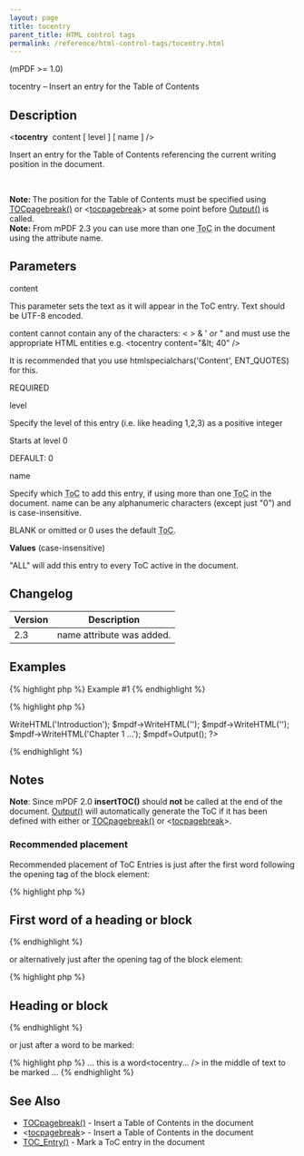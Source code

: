 ```yaml
---
layout: page
title: tocentry
parent_title: HTML control tags
permalink: /reference/html-control-tags/tocentry.html
---
```


<div id="bpmbook" class="bpmbook" style="direction:ltr;">
<div class="topic_user_field">
<div id="U0">
<p>(mPDF &gt;= 1.0)</p>
<p>tocentry – Insert an entry for the Table of Contents</p>
<h2>Description</h2>

<div class="alert alert-info" role="alert">&lt;<b>tocentry</b>&nbsp; <span class="parameter">content</span> [ <span class="parameter">level</span> ] [ <span class="parameter">name</span> ] /&gt;</div>
<p>Insert an entry for the Table of Contents referencing the current writing position in the document.</p>
<p>&nbsp;</p>

<div class="alert alert-info" role="alert"><b>Note: </b>The position for the Table of Contents must be specified using <a href="/reference/mpdf-functions/tocpagebreak.html">TOCpagebreak()</a> or &lt;<a href="/reference/html-control-tags/tocpagebreak.html">tocpagebreak</a>&gt; at some point before <a href="/reference/mpdf-functions/output.html">Output()</a> is called.</div>

<div class="alert alert-info" role="alert"><b>Note:</b> From mPDF 2.3 you can use more than one <acronym title="Table of Contents">ToC</acronym> in the document using the attribute <span class="parameter">name</span>.</div>
<h2>Parameters</h2>
<p class="manual_param_dt"><span class="parameter">content</span></p>
<p class="manual_param_dd">This parameter sets the text as it will appear in the ToC entry. Text should be UTF-8 encoded. 

<span class="parameter">content</span> cannot contain any of the characters: &lt; &gt; &amp; ' <i>or</i> " and must use the appropriate HTML entities e.g. &lt;tocentry content="&amp;lt; 40" /&gt;

It is recommended that you use htmlspecialchars('Content', ENT_QUOTES) for this.

<span class="smallblock">REQUIRED</span></p>
<p class="manual_param_dt"><span class="parameter">level</span></p>
<p class="manual_param_dd">Specify the level of this entry (i.e. like heading 1,2,3) as a positive integer&nbsp; 

Starts at level 0

<span class="smallblock">DEFAULT</span>: 0</p>
<p class="manual_param_dt"><span class="parameter">name</span></p>
<p class="manual_param_dd">Specify which <acronym title="Table of Contents">ToC</acronym> to add this entry, if using more than one <acronym title="Table of Contents">ToC</acronym> in the document. <span class="parameter">name</span> can be any alphanumeric characters (except just "0") and is case-insensitive.

<span class="smallblock">BLANK</span>&nbsp;or omitted or 0 uses the default <acronym title="Table of Contents">ToC</acronym>.</p>
<p class="manual_param_dd"><b>Values</b> (case-insensitive)

"ALL" will add this entry to every ToC active in the document.</p>
<h2>Changelog</h2>
<table class="bpmTopic"> <thead>
<tr> <th>Version</th><th>Description</th> </tr>
</thead> <tbody>
<tr>
<td>2.3</td>
<td><span class="parameter">name</span> attribute was added.</td>
</tr>
</tbody> </table>
<h2>Examples</h2>

{% highlight php %}
Example #1
{% endhighlight %}

{% highlight php %}
<?php

<?php

$mpdf=new mPDF();

$mpdf->WriteHTML('Introduction');

$mpdf->WriteHTML('<tocpagebreak />');

$mpdf->WriteHTML('<tocentry content="Chapter 1" />');

$mpdf->WriteHTML('Chapter 1 ...');

$mpdf=Output();

?>
{% endhighlight %}

<h2>Notes</h2>

<div class="alert alert-info" role="alert"><b>Note</b>: Since mPDF 2.0 <b>insertTOC()</b> should <b>not</b> be called at the end of the document. <a href="/reference/codepages-glyphs/iso-8859-win-comparison-chart.html">Output()</a> will automatically generate the ToC if it has been defined with either or <a href="/reference/mpdf-functions/tocpagebreak.html">TOCpagebreak()</a> or&nbsp;&lt;<a href="/reference/html-control-tags/tocpagebreak.html">tocpagebreak</a>&gt;.</div>
<h3>Recommended placement</h3>
<p>Recommended placement of ToC Entries is just after the first word following the opening tag of the block element:</p>

{% highlight php %}
<h2>First<tocentry... /> word of a heading or block</h2>
{% endhighlight %}

<p>or alternatively just after the opening tag of the block element:</p>

{% highlight php %}
<h2><tocentry... />Heading or block</h2>
{% endhighlight %}

<p>or just after a word to be marked:</p>

{% highlight php %}
... this is a word<tocentry... /> in the middle of text to be marked ...
{% endhighlight %}

<h2>See Also</h2>
<ul>
<li class="manual_boxlist"> <a href="/reference/mpdf-functions/tocpagebreak.html">TOCpagebreak()</a> - Insert a Table of Contents in the document </li>
<li class="manual_boxlist"> &lt;<a href="/reference/html-control-tags/tocpagebreak.html">tocpagebreak</a>&gt; - Insert a Table of Contents in the document </li>
<li class="manual_boxlist"> <a href="/reference/mpdf-functions/toc-entry.html">TOC_Entry()</a> - Mark a ToC entry in the document </li>
</ul>
</div>
</div>

